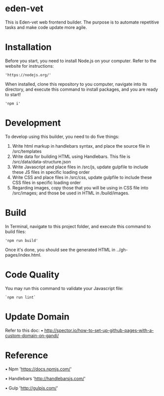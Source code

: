 # eden-vet

This is Eden-vet web frontend builder. The purpose is to automate repetitive tasks and make code update more agile.

Installation
=================
Before you start, you need to install Node.js on your computer. Refer to the website for instructions:

    'https://nodejs.org/'

When installed, clone this repository to you computer, navigate into its directory, and execute this command to install packages, and you are ready to start!

    'npm i'


Development
=================
To develop using this builder, you need to do five things:

1. Write html markup in handlebars syntax, and place the source file in /src/templates
2. Write data for building HTML using Handlebars. This file is /src/data/data-structure.json
3. Write Javascript and place files in /src/js, update gulpfile to include these JS files in specific loading order
4. Write CSS and place files in /src/css, update gulpfile to include these CSS files in specific loading order
5. Regarding images, copy those that you will be using in CSS file into /src/images; and those be used in HTML in /build/images.

Build
=================
In Terminal, navigate to this project folder, and execute this command to build files: 

    'npm run build'

Once it's done, you should see the generated HTML in ../gh-pages/index.html.

Code Quality
=================
You may run this command to validate your Javascript file:

    `npm run lint`

Update Domain
=================
Refer to this doc:
• http://spector.io/how-to-set-up-github-pages-with-a-custom-domain-on-gandi/


Reference
=================
• Npm
  'https://docs.npmjs.com/'

• Handlebars
  'http://handlebarsjs.com/'

• Gulp
  'http://gulpjs.com/'
